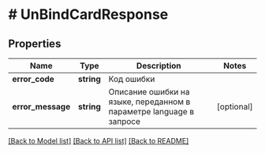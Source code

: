 # # UnBindCardResponse

## Properties

Name | Type | Description | Notes
------------ | ------------- | ------------- | -------------
**error_code** | **string** | Код ошибки |
**error_message** | **string** | Описание ошибки на языке, переданном в параметре language в запросе | [optional]

[[Back to Model list]](../../README.md#models) [[Back to API list]](../../README.md#endpoints) [[Back to README]](../../README.md)
